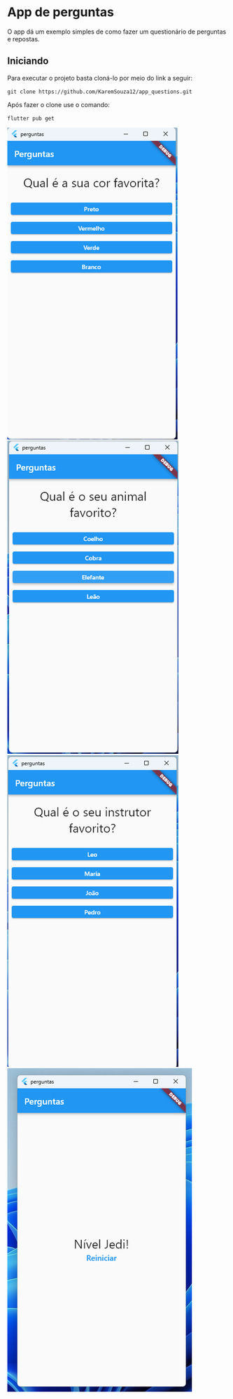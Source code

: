 # App de  perguntas

O app dá um exemplo simples de como fazer um questionário de perguntas e repostas. 


## Iniciando

Para executar o projeto basta cloná-lo por meio do link a seguir:

```
git clone https://github.com/KaremSouza12/app_questions.git
```
Após fazer o clone use o comando:

```
flutter pub get
```

![Primeira tela](images/1.png )![Segunda tela](images/2.png )![terceira tela](images/3.png ) ![Quarta tela](images/4.png )


